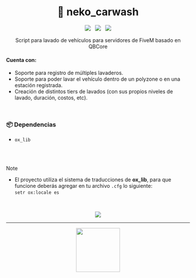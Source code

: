 <h1 align="center">🚗 neko_carwash</h1>

<p align="center">
    <img src="https://img.shields.io/github/repo-size/imkuroneko/neko_carwash?style=flat"/> &nbsp;
    <img src="https://img.shields.io/github/languages/top/imkuroneko/neko_carwash?style=flat"/> &nbsp;
    <img src="https://img.shields.io/github/last-commit/imkuroneko/neko_carwash?color=pink&style=flat"/>
</p>

<p align="center">
    Script para lavado de vehículos para servidores de FiveM basado en QBCore
</p>

#### Cuenta con:
- Soporte para registro de múltiples lavaderos.
- Soporte para poder lavar el vehículo dentro de un polyzone o en una estación registrada.
- Creación de distintos tiers de lavados (con sus propios niveles de lavado, duración, costos, etc).

<br>

### 📦 Dependencias
- `ox_lib`

<br>

<br>

> [!NOTE]
> - El proyecto utiliza el sistema de traducciones de **ox_lib**, para que funcione deberás agregar en tu archivo `.cfg` lo siguiente: <br> `setr ox:locale es`

<br>

<p align="center"> <img src="https://github.com/imkuroneko/neko_carwash/assets/20273059/81bc3073-5ef9-443b-8431-b7f8bcbf803b"/> </p>

-----

<p align="center">
  <a href="https://kuroneko.im" target="_blank">
    <img src="https://kuroneko.im/web/assets/images/profile.png" width="120">
  </a>
</p>
